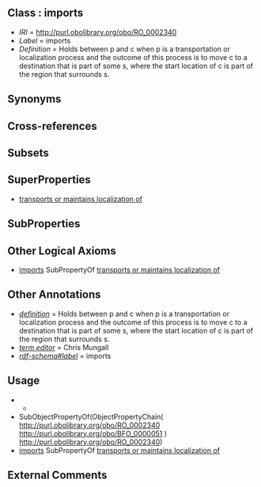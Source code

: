 
## Class : imports

 * *IRI* = http://purl.obolibrary.org/obo/RO_0002340
 * *Label* = imports
 * *Definition* = Holds between p and c when p is a transportation or localization process and the outcome of this process is to move c to a destination that is part of some s, where the start location of c is part of the region that surrounds s.

## Synonyms


## Cross-references


## Subsets


## SuperProperties

 * [transports or maintains localization of](../../RO/13/RO_0002313.md)

## SubProperties


## Other Logical Axioms

 * [imports](../../RO/40/RO_0002340.md) SubPropertyOf [transports or maintains localization of](../../RO/13/RO_0002313.md)

## Other Annotations

 * *[definition](../../IAO/15/IAO_0000115.md)* = Holds between p and c when p is a transportation or localization process and the outcome of this process is to move c to a destination that is part of some s, where the start location of c is part of the region that surrounds s.
 * *[term editor](../../IAO/17/IAO_0000117.md)* = Chris Mungall
 * *[rdf-schema#label](../../el/rdf-schema#label.md)* = imports

## Usage

 * -
 * SubObjectPropertyOf(ObjectPropertyChain( <http://purl.obolibrary.org/obo/RO_0002340> <http://purl.obolibrary.org/obo/BFO_0000051> ) <http://purl.obolibrary.org/obo/RO_0002340>)
 * [imports](../../RO/40/RO_0002340.md) SubPropertyOf [transports or maintains localization of](../../RO/13/RO_0002313.md)

## External Comments

